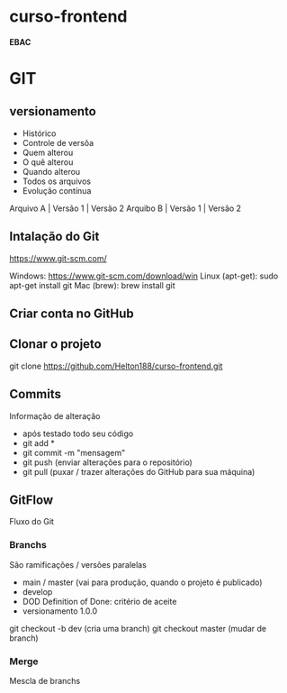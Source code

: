 # curso-frontend
#### EBAC

# GIT
## versionamento
 - Histórico
 - Controle de versõa
 - Quem alterou
 - O quê alterou
 - Quando alterou
 - Todos os arquivos
 - Evolução contínua

 Arquivo A | Versão 1 | Versão 2
 Arquibo B | Versão 1 | Versão 2

 ## Intalação do Git
 https://www.git-scm.com/

 Windows: https://www.git-scm.com/download/win
 Linux (apt-get): sudo apt-get install git
 Mac (brew): brew install git

 ## Criar conta no GitHub

 ## Clonar o projeto
 git clone https://github.com/Helton188/curso-frontend.git

 ## Commits
 Informação de alteração
 - após testado todo seu código
 - git add *
 - git commit -m "mensagem"
 - git push (enviar alterações para o repositório)
 - git pull (puxar / trazer alterações do GitHub para sua máquina)

## GitFlow
Fluxo do Git

### Branchs
São ramificações / versões paralelas

- main / master (vai para produção, quando o projeto é publicado)
- develop
- DOD Definition of Done: critério de aceite
- versionamento 1.0.0

git checkout -b dev (cria uma branch)
git checkout master (mudar de branch)

### Merge
Mescla de branchs
